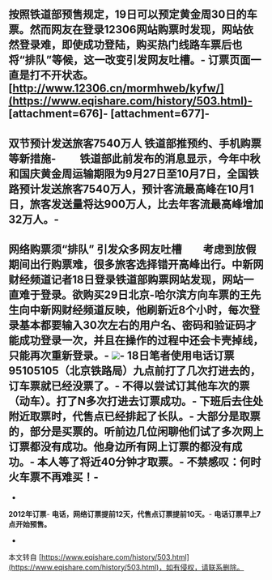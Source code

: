 按照铁道部预售规定，19日可以预定黄金周30日的车票。然而网友在登录12306网站购票时发现，网站依然登录难，即使成功登陆，购买热门线路车票后也将“排队”等候，这一改变引发网友吐槽。-
订票页面一直是打不开状态。[http://www.12306.cn/mormhweb/kyfw/](https://www.eqishare.com/history/503.html)-
\[attachment=676\]-
\[attachment=677\]-
-
**双节预计发送旅客7540万人 铁道部推预约、手机购票等新措施**-
　　铁道部此前发布的消息显示，今年中秋和国庆黄金周运输期限为9月27日至10月7日，全国铁路预计发送旅客7540万人，预计客流最高峰在10月1日，旅客发送量将达900万人，比去年客流最高峰增加32万人。-
-
**网络购票须“排队” 引发众多网友吐槽**　　考虑到放假期间出行购票难，很多旅客选择错开高峰出行。中新网财经频道记者18日登录铁道部购票网站发现，网站一直难于登录。欲购买29日北京-哈尔滨方向车票的王先生向中新网财经频道反映，他刷新近8个小时，每次登录基本都要输入30次左右的用户名、密码和验证码才能成功登录一次，并且在操作的过程中还会卡壳掉线，只能再次重新登录。-
![](http://image.17173.com/bbs/upload/2006/02/04/1139055854.gif)-
18日笔者使用电话订票95105105（北京铁路局）九点前打了几次打进去的，订车票就已经没票了。-
不得以尝试订其他车次的票（动车）。打了N多次打进去订票成功。-
下班后去住处附近取票时，代售点已经排起了长队。-
大部分是取票的，部分是买票的。听前边几位闲聊他们试了多次网上订票都没有成功。他身边所有网上订票的都没有成功。-
本人等了将近40分钟才取票。-
不禁感叹：**何时火车票不再难买！**-
-
-
**2012年订票**-
**电话，网络订票提前12天，代售点订票提前10天。**-
**电话订票早上7点开始预售。**

-

本文转自 [https://www.eqishare.com/history/503.html](https://www.eqishare.com/history/503.html)，如有侵权，请联系删除。